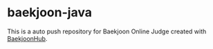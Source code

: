 # baekjoon-java
This is a auto push repository for Baekjoon Online Judge created with [BaekjoonHub](https://github.com/BaekjoonHub/BaekjoonHub).
